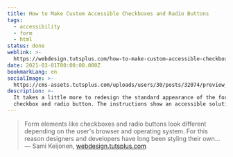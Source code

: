 ```yaml
---
title: How to Make Custom Accessible Checkboxes and Radio Buttons
tags:
  - accessibility
  - form
  - html
status: done
weblink: >-
  https://webdesign.tutsplus.com/how-to-make-custom-accessible-checkboxes-and-radio-buttons--cms-32074t
date: 2021-03-01T00:00:00.000Z
bookmarkLang: en
socialImage: >-
  https://cms-assets.tutsplus.com/uploads/users/30/posts/32074/preview_image/pre.png
description: >-
  It takes a little more to redesign the standard appearance of the form fields
  checkbox and radio button. The instructions show an accessible solution.
---
```

<blockquote>Form elements like checkboxes and radio buttons look different depending on the user's browser and operating system. For this reason designers and developers have long been styling their own...<footer>— Sami Keijonen, <a href="https://webdesign.tutsplus.com/how-to-make-custom-accessible-checkboxes-and-radio-buttons--cms-32074t">webdesign.tutsplus.com</a></footer></blockquote>
